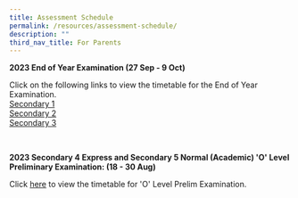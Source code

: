 ```yaml
---
title: Assessment Schedule
permalink: /resources/assessment-schedule/
description: ""
third_nav_title: For Parents
---
```

**2023 End of Year Examination (27 Sep - 9 Oct)**

Click on the following links&nbsp;to view the timetable for the End of Year Examination.<br>
[Secondary 1](/files/2023%20sec%201%20end%20of%20year%20examination%20timetable.pdf)<br>
[Secondary 2](/files/2023%20sec%202%20end%20of%20year%20examination%20timetable.pdf)<br>
[Secondary 3](/files/2023%20sec%203%20end%20of%20year%20examination%20timetable.pdf)

<br>

**2023 Secondary 4 Express and Secondary 5 Normal (Academic) 'O' Level Preliminary Examination: (18 - 30 Aug)**

Click&nbsp;[here](/files/2023%20o%20level%20prelim%20timetable.pdf)&nbsp;to view the timetable for 'O' Level Prelim Examination.